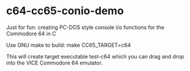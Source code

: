 # c64-cc65-conio-demo
Just for fun:  creating PC-DOS style console i/o functions for the Commodore 64 in C

Use GNU make to build:
make CC65_TARGET=c64

This will create target executable test-c64 which you can drag and drop into the VICE Commodore 64 emulator.
